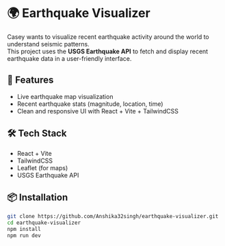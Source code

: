 # 🌍 Earthquake Visualizer

Casey wants to visualize recent earthquake activity around the world to understand seismic patterns.  
This project uses the **USGS Earthquake API** to fetch and display recent earthquake data in a user-friendly interface.

## 🚀 Features
- Live earthquake map visualization  
- Recent earthquake stats (magnitude, location, time)  
- Clean and responsive UI with React + Vite + TailwindCSS  

## 🛠️ Tech Stack
- React + Vite  
- TailwindCSS  
- Leaflet (for maps)  
- USGS Earthquake API  

## 📦 Installation
```bash
git clone https://github.com/Anshika32singh/earthquake-visualizer.git
cd earthquake-visualizer
npm install
npm run dev
